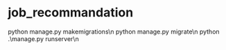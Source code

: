 # job_recommandation
python manage.py makemigrations\n
python manage.py migrate\n
python .\manage.py runserver\n
